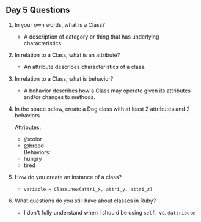 ## Day 5 Questions

1. In your own words, what is a Class?

    - A description of category or thing that has underlying characteristics.

1. In relation to a Class, what is an attribute?

    - An attribute describes characteristics of a class.

1. In relation to a Class, what is behavior?

    - A behavior describes how a Class may operate given its attributes and/or changes to methods.

1. In the space below, create a Dog class with at least 2 attributes and 2 behaviors

    Attributes:
      - @color  
      - @breed  
    Behaviors:  
      - hungry
      - tired

1. How do you create an instance of a class?

    - `variable = Class.new(attri_x, attri_y, attri_z)`

1. What questions do you still have about classes in Ruby?

    - I don't fully understand when I should be using `self.` vs. `@attribute`
